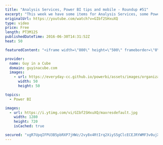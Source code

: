 ```yaml
---
title: "Analysis Services, Power BI tips and mobile - Roundup #51"
excerpt: "This week we have some items for Analysis Services, some Power BI tips and a mobile update.  SSAS Tabular Model Development Using Power BI Desktop (@Eno1978) https://www.concurrency.com/blog/june-2016/ssas-tabular-model-development-using-power-bi-desk  5 MORE POWER BI TIPS (@sqldusty) https://sqldusty.com/2016/06/29/5-more-power-bi-tips/"
originalUrl: https://youtube.com/watch?v=GIbf2SHxuXQ
type: video
price: Free
length: PT3M12S
publishedDateTime: 2016-06-30T14:31:52Z
heat: 50

featuredContent: "<iframe width=\"800\" height=\"500\" frameborder=\"0\" src=\"https://www.youtube.com/embed/GIbf2SHxuXQ\" allow=\"accelerometer; autoplay; encrypted-media; gyroscope; picture-in-picture\" allowfullscreen></iframe>"

provider:
  name: Guy in a Cube
  domain: guyinacube.com
  images:
    - url: https://everyday-cc.github.io/powerbi/assets/images/organizations/guyinacube.com-50x50.jpg
      width: 50
      height: 50

topics:
  - Power BI

images:
  - url: https://i.ytimg.com/vi/GIbf2SHxuXQ/maxresdefault.jpg
    width: 1280
    height: 720
    isCached: true

secured: "xgR7UpqIFPU3B5pbRXP7jHWz/2vy8x4RtIrq2XiyS5gClcECEJRYWMF3v0ujXcmKVnEmYFBoo51PKBeHVFk+rxoAzAaxxymxmD095ybw7rZ8XvivVbrvZOsTzUFxoM63DRtV8CWoT7CXxCIQ+V7i9rAbvU+oA+ipb50nnMUa5kBrr1AszsH2f2TL48ykZjDgXluw2AW9KR1iHVmg1tV1XBMW7Jz8nwylqgpT1len2z6O0tWc7+MaA46IbFUhv3FLuPw64kQqoqLqhbP15AwTqJ+2gTq80MZzTzSMIEvhmwUF3BAnuwpB/oPmcnAtvdCjEw3LJlTWTNRbML4PHAbwPgD5dHV8sdCeIbVvsNO0iKi9cHxKyFfZinL9tZWLtnyKBfKnDJKmc0KptWJOSsAMV9q6QyWhE70uxWuOroHKw3o=;L/E1dj6nHgArumaj79A6SQ=="
---
```


